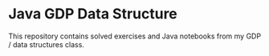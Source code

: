 # Java GDP Data Structure

This repository contains solved exercises and Java notebooks from my GDP / data structures class.

```
